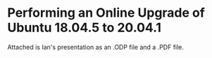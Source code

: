 # Performing an Online Upgrade of Ubuntu 18.04.5 to 20.04.1

Attached is Ian's presentation as an .ODP file and a .PDF file.
